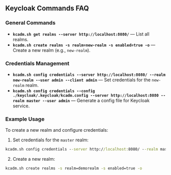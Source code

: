 ## Keycloak Commands FAQ

### General Commands
- **`kcadm.sh get realms --server http://localhost:8080/`** — List all realms.
- **`kcadm.sh create realms -s realm=new-realm -s enabled=true -o`** — Create a new realm (e.g., `new-realm`).

### Credentials Management
- **`kcadm.sh config credentials --server http://localhost:8080/ --realm new-realm --user admin --client admin`** — Set credentials for the `new-realm` realm.
- **`kcadm.sh config credentials --config ./keycloak/.keycloak/kcadm.config --server http://localhost:8080 --realm master --user admin`** — Generate a config file for Keycloak service.

### Example Usage
To create a new realm and configure credentials:
1. Set credentials for the `master` realm:
```cmd
kcadm.sh config credentials --server http://localhost:8080/ --realm master --user admin
```

2. Create a new realm:
```cmd
kcadm.sh create realms -s realm=demorealm -s enabled=true -o
```
